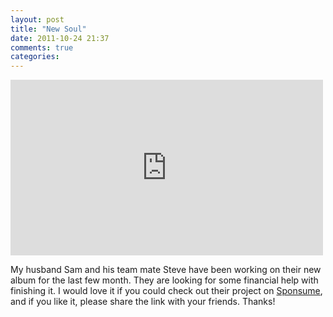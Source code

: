 ```yaml
---
layout: post
title: "New Soul"
date: 2011-10-24 21:37
comments: true
categories: 
---
```

<iframe src="http://player.vimeo.com/video/30979928?title=0&amp;byline=0&amp;portrait=0&amp;color=ffffff" width="500" height="281" frameborder="0" webkitAllowFullScreen allowFullScreen></iframe>

My husband Sam and his team mate Steve have been working on their new album for the last few month. They are looking for some financial help with finishing it. I would love it if you could check out their project on [Sponsume][1], and if you like it, please share the link with your friends. Thanks!

[1]: http://sponsume.com/project/new-soul-1/
